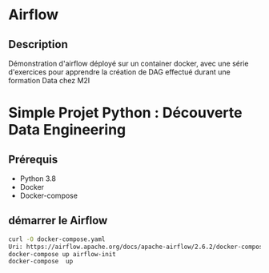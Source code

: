 # Airflow 

## Description

Démonstration d'airflow déployé sur un container docker, avec une série d'exercices pour apprendre la création de DAG effectué durant une formation Data chez M2I

# Simple Projet Python : Découverte Data Engineering

## Prérequis

- Python 3.8
- Docker
- Docker-compose

## démarrer le Airflow

```bash
curl -O docker-compose.yaml
Uri: https://airflow.apache.org/docs/apache-airflow/2.6.2/docker-compose.yaml
docker-compose up airflow-init
docker-compose  up

```

